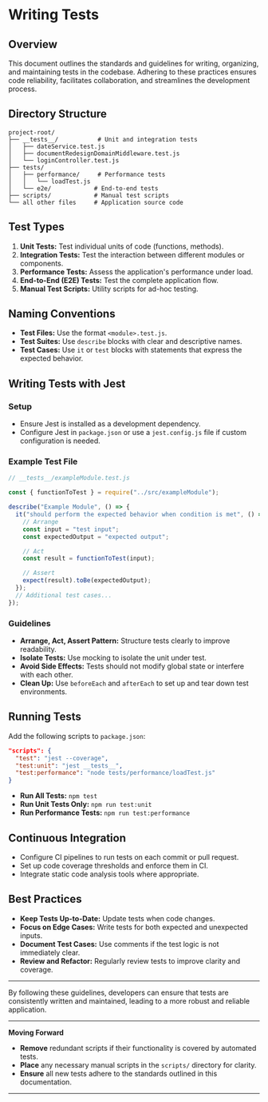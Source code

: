 # Writing Tests

## Overview

This document outlines the standards and guidelines for writing, organizing, and maintaining tests in the codebase. Adhering to these practices ensures code reliability, facilitates collaboration, and streamlines the development process.

## Directory Structure

```
project-root/
├── __tests__/           # Unit and integration tests
│   ├── dateService.test.js
│   ├── documentRedesignDomainMiddleware.test.js
│   └── loginController.test.js
├── tests/
│   ├── performance/     # Performance tests
│   │   └── loadTest.js
│   └── e2e/            # End-to-end tests
├── scripts/            # Manual test scripts
└── all other files     # Application source code
```

## Test Types

1. **Unit Tests:** Test individual units of code (functions, methods).
2. **Integration Tests:** Test the interaction between different modules or components.
3. **Performance Tests:** Assess the application's performance under load.
4. **End-to-End (E2E) Tests:** Test the complete application flow.
5. **Manual Test Scripts:** Utility scripts for ad-hoc testing.

## Naming Conventions

- **Test Files:** Use the format `<module>.test.js`.
- **Test Suites:** Use `describe` blocks with clear and descriptive names.
- **Test Cases:** Use `it` or `test` blocks with statements that express the expected behavior.

## Writing Tests with Jest

### Setup

- Ensure Jest is installed as a development dependency.
- Configure Jest in `package.json` or use a `jest.config.js` file if custom configuration is needed.

### Example Test File

```javascript
// __tests__/exampleModule.test.js

const { functionToTest } = require("../src/exampleModule");

describe("Example Module", () => {
  it("should perform the expected behavior when condition is met", () => {
    // Arrange
    const input = "test input";
    const expectedOutput = "expected output";

    // Act
    const result = functionToTest(input);

    // Assert
    expect(result).toBe(expectedOutput);
  });
  // Additional test cases...
});
```

### Guidelines

- **Arrange, Act, Assert Pattern:** Structure tests clearly to improve readability.
- **Isolate Tests:** Use mocking to isolate the unit under test.
- **Avoid Side Effects:** Tests should not modify global state or interfere with each other.
- **Clean Up:** Use `beforeEach` and `afterEach` to set up and tear down test environments.

## Running Tests

Add the following scripts to `package.json`:

```json
"scripts": {
  "test": "jest --coverage",
  "test:unit": "jest __tests__",
  "test:performance": "node tests/performance/loadTest.js"
}
```

- **Run All Tests:** `npm test`
- **Run Unit Tests Only:** `npm run test:unit`
- **Run Performance Tests:** `npm run test:performance`

## Continuous Integration

- Configure CI pipelines to run tests on each commit or pull request.
- Set up code coverage thresholds and enforce them in CI.
- Integrate static code analysis tools where appropriate.

## Best Practices

- **Keep Tests Up-to-Date:** Update tests when code changes.
- **Focus on Edge Cases:** Write tests for both expected and unexpected inputs.
- **Document Test Cases:** Use comments if the test logic is not immediately clear.
- **Review and Refactor:** Regularly review tests to improve clarity and coverage.

---

By following these guidelines, developers can ensure that tests are consistently written and maintained, leading to a more robust and reliable application.

---

**Moving Forward**

- **Remove** redundant scripts if their functionality is covered by automated tests.
- **Place** any necessary manual scripts in the `scripts/` directory for clarity.
- **Ensure** all new tests adhere to the standards outlined in this documentation.

---
